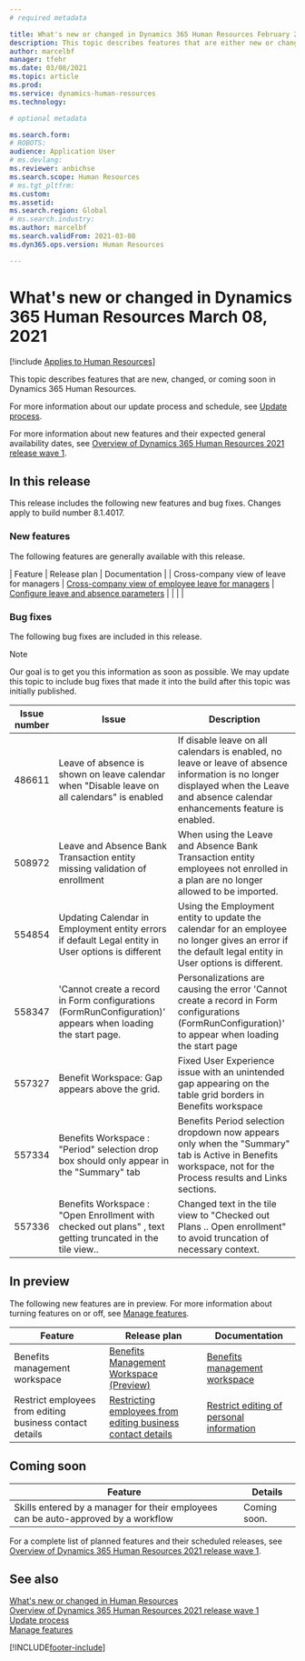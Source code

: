 ```yaml
---
# required metadata

title: What's new or changed in Dynamics 365 Human Resources February 22, 2021
description: This topic describes features that are either new or changed in Microsoft Dynamics 365 Human Resources for February 22, 2021.
author: marcelbf
manager: tfehr
ms.date: 03/08/2021
ms.topic: article
ms.prod:
ms.service: dynamics-human-resources
ms.technology:

# optional metadata

ms.search.form:
# ROBOTS:
audience: Application User
# ms.devlang:
ms.reviewer: anbichse
ms.search.scope: Human Resources
# ms.tgt_pltfrm:
ms.custom:
ms.assetid:
ms.search.region: Global
# ms.search.industry:
ms.author: marcelbf
ms.search.validFrom: 2021-03-08
ms.dyn365.ops.version: Human Resources

---
```


# What's new or changed in Dynamics 365 Human Resources March 08, 2021

[!include [Applies to Human Resources](../includes/applies-to-hr.md)]

This topic describes features that are new, changed, or coming soon in Dynamics 365 Human Resources.

For more information about our update process and schedule, see [Update process](hr-admin-setup-update-process.md).

For more information about new features and their expected general availability dates, see [Overview of Dynamics 365 Human Resources 2021 release wave 1](https://docs.microsoft.com/dynamics365-release-plan/2021wave1/human-resources/dynamics365-human-resources/).

## In this release

This release includes the following new features and bug fixes. Changes apply to build number 8.1.4017.

### New features

The following features are generally available with this release.

| Feature | Release plan | Documentation |
| Cross-company view of leave for managers | [Cross-company view of employee leave for managers](https://docs.microsoft.com/dynamics365-release-plan/2020wave2/human-resources/dynamics365-human-resources/cross-company-view-employee-leave-managers) | [Configure leave and absence parameters](https://docs.microsoft.com/dynamics365/human-resources/hr-leave-and-absence-parameters) |
| | |

### Bug fixes

The following bug fixes are included in this release.

> [!NOTE]
> Our goal is to get you this information as soon as possible. We may update this topic to include bug fixes that made it into the build after this topic was initially published.

| Issue number | Issue |  Description |
| --- | --- | --- |
| 486611 | Leave of absence is shown on leave calendar when "Disable leave on all calendars" is enabled | If disable leave on all calendars is enabled, no leave or leave of absence information is no longer displayed when the Leave and absence calendar enhancements feature is enabled.|
| 508972 | Leave and Absence Bank Transaction entity missing validation of enrollment | When using the Leave and Absence Bank Transaction entity employees not enrolled in a plan are no longer allowed to be imported.  |
| 554854 | Updating Calendar in Employment entity errors if default Legal entity in User options is different | Using the Employment entity to update the calendar for an employee no longer gives an error if the default legal entity in User options is different. |
| 558347 | 'Cannot create a record in Form configurations (FormRunConfiguration)' appears when loading the start page. | Personalizations are causing the error 'Cannot create a record in Form configurations (FormRunConfiguration)' to appear when loading the start page |
| 557327 | Benefit Workspace: Gap appears above the grid. | Fixed User Experience issue with an unintended gap appearing on the table grid borders in Benefits workspace |
| 557334 | Benefits Workspace : "Period" selection drop box should only appear in the "Summary" tab | Benefits Period selection dropdown now appears only when the "Summary" tab is Active in Benefits workspace, not for the Process results and Links sections. |
| 557336 |Benefits Workspace : "Open Enrollment with checked out plans" , text getting truncated in the tile view..| Changed text in the tile view to "Checked out Plans .. Open enrollment" to avoid truncation of necessary context. |

## In preview

The following new features are in preview. For more information about turning features on or off, see [Manage features](hr-admin-manage-features.md).

| Feature | Release plan | Documentation |
| --- | --- | --- |
| Benefits management workspace | [Benefits Management Workspace (Preview)](https://docs.microsoft.com/dynamics365-release-plan/2020wave2/human-resources/dynamics365-human-resources/benefits-management-workspace) | [Benefits management workspace](hr-benefits-management-workspace.md) |
| Restrict employees from editing business contact details | [Restricting employees from editing business contact details](https://docs.microsoft.com/dynamics365-release-plan/2020wave2/human-resources/dynamics365-human-resources/restrict-employees-editing-business-contact-details) | [Restrict editing of personal information](hr-employee-self-service-restrict-editing.md)|

## Coming soon

| Feature | Details |
| --- | --- |
| Skills entered by a manager for their employees can be auto-approved by a workflow | Coming soon. |

For a complete list of planned features and their scheduled releases, see [Overview of Dynamics 365 Human Resources 2021 release wave 1](https://docs.microsoft.com/dynamics365-release-plan/2021wave1/human-resources/dynamics365-human-resources/).

## See also

[What's new or changed in Human Resources](hr-admin-whats-new.md)</br>
[Overview of Dynamics 365 Human Resources 2021 release wave 1](https://docs.microsoft.com/dynamics365-release-plan/2021wave1/human-resources/dynamics365-human-resources/)</br>
[Update process](hr-admin-setup-update-process.md)</br>
[Manage features](hr-admin-manage-features.md)


[!INCLUDE[footer-include](../includes/footer-banner.md)]
